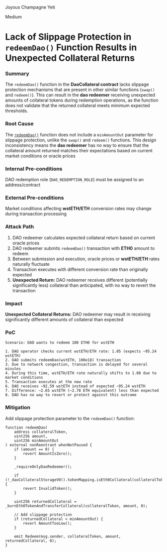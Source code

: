 Joyous Champagne Yeti

Medium

# Lack of Slippage Protection in `redeemDao()` Function Results in Unexpected Collateral Returns

### Summary

The `redeemDao()` function in the **DaoCollateral contract** lacks slippage protection mechanisms that are present in other similar functions (`swap()` and `redeem()`). This can result in the **dao redeemer** receiving unexpected amounts of collateral tokens during redemption operations, as the function does not validate that the returned collateral meets minimum expected thresholds.

### Root Cause

The [`redeemDao()`](https://github.com/sherlock-audit/2025-05-usual-eth0/blob/main/eth0-protocol/src/daoCollateral/DaoCollateral.sol#L563-L581) function does not include a `minAmountOut` parameter for slippage protection, unlike the `swap()` and `redeem()` functions. This design inconsistency means the **dao redeemer** has no way to ensure that the collateral amount returned matches their expectations based on current market conditions or oracle prices

### Internal Pre-conditions

DAO redemption role (`DAO_REDEMPTION_ROLE`) must be assigned to an address/contract

### External Pre-conditions

Market conditions affecting **wstETH/ETH** conversion rates may change during transaction processing

### Attack Path

1. DAO redeemer calculates expected collateral return based on current oracle prices
2. DAO redeemer submits `redeemDao()` transaction with **ETH0** amount to redeem
3. Between submission and execution, oracle prices or **wstETH/ETH** rates naturally fluctuate
4. Transaction executes with different conversion rate than originally expected
5. **Unexpected Return:** DAO redeemer receives different (potentially significantly less) collateral than anticipated, with no way to revert the transaction

### Impact

**Unexpected Collateral Returns:** DAO redeemer may result in receiving significantly different amounts of collateral than expected

### PoC

```solidity
Scenario: DAO wants to redeem 100 ETH0 for wstETH

1. DAO operator checks current wstETH/ETH rate: 1.05 (expects ~95.24 wstETH)
2. DAO submits redeemDao(wstETH, 100e18) transaction
3. Due to network congestion, transaction is delayed for several minutes
4. During this time, wstETH/ETH rate naturally shifts to 1.08 due to market conditions
5. Transaction executes at the new rate
6. DAO receives ~92.59 wstETH instead of expected ~95.24 wstETH
7. Difference: ~2.65 wstETH (~2.78 ETH equivalent) less than expected
8. DAO has no way to revert or protect against this outcome
```

### Mitigation

Add slippage protection parameter to the `redeemDao()` function:
```solidity
function redeemDao(
    address collateralToken, 
    uint256 amount, 
    uint256 minAmountOut
) external nonReentrant whenNotPaused {
    if (amount == 0) {
        revert AmountIsZero();
    }
    
    _requireOnlyDaoRedeemer();
    
    if (!_daoCollateralStorageV0().tokenMapping.isEth0Collateral(collateralToken)) {
        revert InvalidToken();
    }
    
    uint256 returnedCollateral = _burnEth0TokenAndTransferCollateral(collateralToken, amount, 0);
    
    // Add slippage protection
    if (returnedCollateral < minAmountOut) {
        revert AmountTooLow();
    }
    
    emit Redeem(msg.sender, collateralToken, amount, returnedCollateral, 0);
}
```